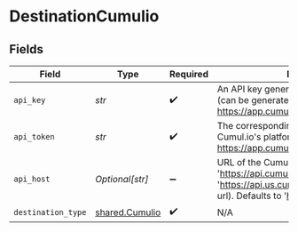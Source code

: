 # DestinationCumulio


## Fields

| Field                                                                                                                                          | Type                                                                                                                                           | Required                                                                                                                                       | Description                                                                                                                                    |
| ---------------------------------------------------------------------------------------------------------------------------------------------- | ---------------------------------------------------------------------------------------------------------------------------------------------- | ---------------------------------------------------------------------------------------------------------------------------------------------- | ---------------------------------------------------------------------------------------------------------------------------------------------- |
| `api_key`                                                                                                                                      | *str*                                                                                                                                          | :heavy_check_mark:                                                                                                                             | An API key generated in Cumul.io's platform (can be generated here: https://app.cumul.io/start/profile/integration).                           |
| `api_token`                                                                                                                                    | *str*                                                                                                                                          | :heavy_check_mark:                                                                                                                             | The corresponding API token generated in Cumul.io's platform (can be generated here: https://app.cumul.io/start/profile/integration).          |
| `api_host`                                                                                                                                     | *Optional[str]*                                                                                                                                | :heavy_minus_sign:                                                                                                                             | URL of the Cumul.io API (e.g. 'https://api.cumul.io', 'https://api.us.cumul.io', or VPC-specific API url). Defaults to 'https://api.cumul.io'. |
| `destination_type`                                                                                                                             | [shared.Cumulio](../../models/shared/cumulio.md)                                                                                               | :heavy_check_mark:                                                                                                                             | N/A                                                                                                                                            |
